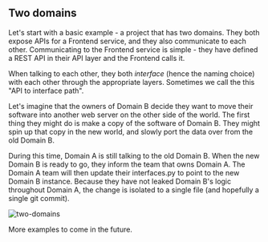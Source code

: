 ## Two domains

Let's start with a basic example - a project that has two domains. They both expose APIs for a Frontend service, and they also communicate to each other.
Communicating to the Frontend service is simple - they have defined a REST API in their API layer and the Frontend calls it.

When talking to each other, they both _interface_ (hence the naming choice) with each other through the appropriate layers. Sometimes we call the this "API to interface path".

Let's imagine that the owners of Domain B decide they want to move their software into another web server on the other side of the world. The first thing they might do is make a copy of the software of Domain B. They might spin up that copy in the new world, and slowly port the data over from the old Domain B.

During this time, Domain A is still talking to the old Domain B. When the new Domain B is ready to go, they inform the team that owns Domain A. The Domain A team will then update their interfaces.py to point to the new Domain B instance. Because they have not leaked Domain B's logic throughout Domain A, the change is isolated to a single file (and hopefully a single git commit).

![two-domains](https://raw.githubusercontent.com/phalt/django-api-domains/master/diagrams/two_dads.png)

More examples to come in the future.